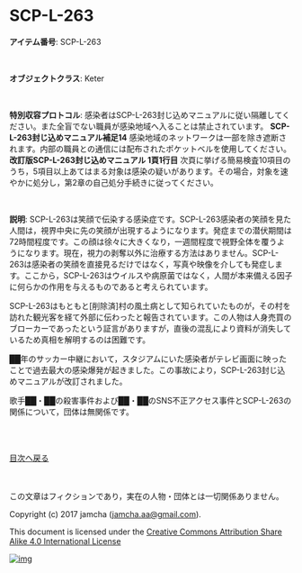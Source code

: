 # SCP-L-263

**アイテム番号**: SCP-L-263  

<br>  

**オブジェクトクラス**: Keter  

<br>  

**特別収容プロトコル**: 感染者はSCP-L-263封じ込めマニュアルに従い隔離してください。また全盲でない職員が感染地域へ入ることは禁止されています。 **SCP-L-263封じ込めマニュアル補足14** 感染地域のネットワークは一部を除き遮断されます。内部の職員との通信には配布されたポケットベルを使用してください。 **改訂版SCP-L-263封じ込めマニュアル 1頁1行目** 次頁に挙げる簡易検査10項目のうち，5項目以上あてはまる対象は感染の疑いがあります。その場合，対象を速やかに処分し，第2章の自己処分手続きに従ってください。  

<br>  

**説明**: SCP-L-263は笑顔で伝染する感染症です。SCP-L-263感染者の笑顔を見た人間は，視界中央に先の笑顔が出現するようになります。発症までの潜伏期間は72時間程度です。この顔は徐々に大きくなり，一週間程度で視野全体を覆うようになります。現在，視力の剥奪以外に治療する方法はありません。SCP-L-263は感染者の笑顔を直接見るだけではなく，写真や映像を介しても発症します。ここから，SCP-L-263はウイルスや病原菌ではなく，人間が本来備える因子に何らかの作用を与えるものであると考えられています。  

SCP-L-263はもともと[削除済]村の風土病として知られていたものが，その村を訪れた観光客を経て外部に伝わったと報告されています。この人物は人身売買のブローカーであったという証言がありますが，直後の混乱により資料が消失しているため真相を解明するのは困難です。  

██年のサッカー中継において，スタジアムにいた感染者がテレビ画面に映ったことで過去最大の感染爆発が起きました。この事故により，SCP-L-263封じ込めマニュアルが改訂されました。  

歌手██・██の殺害事件および██・██のSNS不正アクセス事件とSCP-L-263の関係について，団体は無関係です。  

<br>  
<br>  

[目次へ戻る](https://github.com/jamcha-aa/SCP/blob/master/README.md)  

<br>  
<br>  
この文章はフィクションであり，実在の人物・団体とは一切関係ありません。  

Copyright (c) 2017 jamcha (jamcha.aa@gmail.com).  

This document is licensed under the [Creative Commons Attribution Share Alike 4.0 International License](http://creativecommons.org/licenses/by-sa/4.0/deed)  

[![img](http://i.creativecommons.org/l/by-sa/3.0/80x15.png)](http://creativecommons.org/licenses/by-sa/4.0/deed)